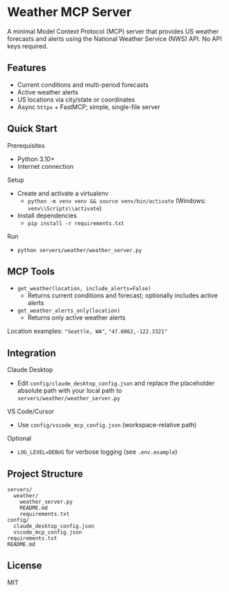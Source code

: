 # Weather MCP Server

A minimal Model Context Protocol (MCP) server that provides US weather forecasts and alerts using the National Weather Service (NWS) API. No API keys required.

## Features

- Current conditions and multi-period forecasts
- Active weather alerts
- US locations via city/state or coordinates
- Async `httpx` + FastMCP; simple, single-file server

## Quick Start

Prerequisites
- Python 3.10+
- Internet connection

Setup
- Create and activate a virtualenv
  - `python -m venv venv && source venv/bin/activate` (Windows: `venv\\Scripts\\activate`)
- Install dependencies
  - `pip install -r requirements.txt`

Run
- `python servers/weather/weather_server.py`

## MCP Tools

- `get_weather(location, include_alerts=False)`
  - Returns current conditions and forecast; optionally includes active alerts
- `get_weather_alerts_only(location)`
  - Returns only active weather alerts

Location examples: `"Seattle, WA"`, `"47.6062,-122.3321"`

## Integration

Claude Desktop
- Edit `config/claude_desktop_config.json` and replace the placeholder absolute path with your local path to `servers/weather/weather_server.py`

VS Code/Cursor
- Use `config/vscode_mcp_config.json` (workspace-relative path)

Optional
- `LOG_LEVEL=DEBUG` for verbose logging (see `.env.example`)

## Project Structure

```
servers/
  weather/
    weather_server.py
    README.md
    requirements.txt
config/
  claude_desktop_config.json
  vscode_mcp_config.json
requirements.txt
README.md
```

## License

MIT
